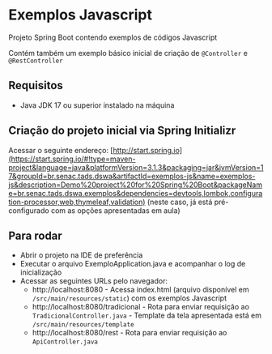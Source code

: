 # Exemplos Javascript

Projeto Spring Boot contendo exemplos de códigos Javascript

Contém também um exemplo básico inicial de criação de `@Controller` e `@RestController`

## Requisitos

- Java JDK 17 ou superior instalado na máquina

## Criação do projeto inicial via Spring Initializr

Acessar o seguinte endereço: [http://start.spring.io](https://start.spring.io/#!type=maven-project&language=java&platformVersion=3.1.3&packaging=jar&jvmVersion=17&groupId=br.senac.tads.dswa&artifactId=exemplos-js&name=exemplos-js&description=Demo%20project%20for%20Spring%20Boot&packageName=br.senac.tads.dswa.exemplos&dependencies=devtools,lombok,configuration-processor,web,thymeleaf,validation) (neste caso, já está pré-configurado com as opções apresentadas em aula)

## Para rodar

- Abrir o projeto na IDE de preferência
- Executar o arquivo ExemploApplication.java e acompanhar o log de inicialização
- Acessar as seguintes URLs pelo navegador:
    - http://localhost:8080 - Acessa index.html (arquivo disponível em `/src/main/resources/static`) com os exemplos Javascript
    - http://localhost:8080/tradicional - Rota para enviar requisição ao `TradicionalController.java` - Template da tela apresentada está em `/src/main/resources/template`
    - http://localhost:8080/rest - Rota para enviar requisição ao `ApiController.java`